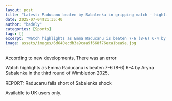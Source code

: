 ```yaml
---
layout: post
title: "Latest: Raducanu beaten by Sabalenka in gripping match - highlights"
date: 2025-07-04T21:35:40
author: "badely"
categories: [Sports]
tags: []
excerpt: "Watch highlights as Emma Raducanu is beaten 7-6 (8-6) 6-4 by Aryna Sabalenka in the third round of Wimbledon 2025."
image: assets/images/6d640ecdb3a9caa9f668f76eca1bea9e.jpg
---
```


According to new developments, There was an error

Watch highlights as Emma Raducanu is beaten 7-6 (8-6) 6-4 by Aryna Sabalenka in the third round of Wimbledon 2025.

REPORT: Raducanu falls short of Sabalenka shock

Available to UK users only.

